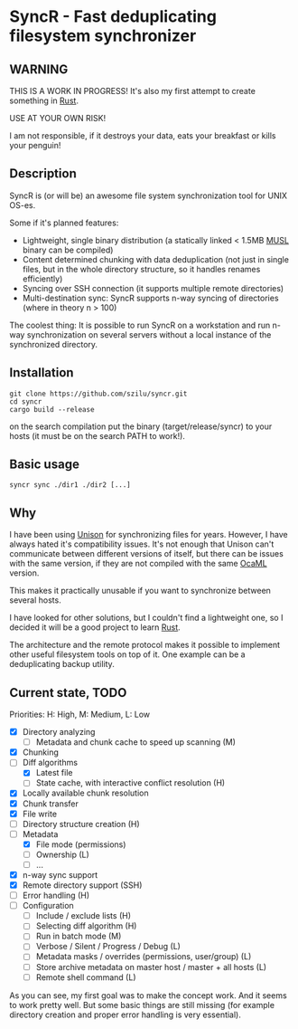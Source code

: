 SyncR - Fast deduplicating filesystem synchronizer
==================================================

WARNING
-------
THIS IS A WORK IN PROGRESS!
It's also my first attempt to create something in [Rust](https://www.rust-lang.org/).

USE AT YOUR OWN RISK!

I am not responsible, if it destroys your data, eats your breakfast or kills your penguin!

Description
-----------
SyncR is (or will be) an awesome file system synchronization tool for UNIX OS-es.

Some if it's planned features:
* Lightweight, single binary distribution (a statically linked < 1.5MB [MUSL](https://musl.libc.org/) binary can be compiled)
* Content determined chunking with data deduplication (not just in single files, but in the whole directory structure, so it handles renames efficiently)
* Syncing over SSH connection (it supports multiple remote directories)
* Multi-destination sync: SyncR supports n-way syncing of directories (where in theory n > 100)

The coolest thing:
It is possible to run SyncR on a workstation and run n-way synchronization on several servers without a local instance of the synchronized directory.

Installation
------------
    git clone https://github.com/szilu/syncr.git
    cd syncr
    cargo build --release

on the search compilation put the binary (target/release/syncr) to your hosts (it must be on the search PATH to work!).

Basic usage
-----------
    syncr sync ./dir1 ./dir2 [...]

Why
---
I have been using [Unison](https://www.cis.upenn.edu/~bcpierce/unison/) for synchronizing files for years. However, I have always hated it's compatibility issues. It's not enough that Unison can't communicate between different versions of itself, but there can be issues with the same version, if they are not compiled with the same [OcaML](https://ocaml.org/) version.

This makes it practically unusable if you want to synchronize between several hosts.

I have looked for other solutions, but I couldn't find a lightweight one, so I decided it will be a good project to learn [Rust](https://www.rust-lang.org/).

The architecture and the remote protocol makes it possible to implement other useful filesystem tools on top of it. One example can be a deduplicating backup utility.

Current state, TODO
-------------------
Priorities: H: High, M: Medium, L: Low

* [x] Directory analyzing
    * [ ] Metadata and chunk cache to speed up scanning (M)
* [x] Chunking
* [ ] Diff algorithms
    * [x] Latest file
    * [ ] State cache, with interactive conflict resolution (H)
* [x] Locally available chunk resolution
* [x] Chunk transfer
* [x] File write
* [ ] Directory structure creation (H)
* [ ] Metadata
    * [x] File mode (permissions)
    * [ ] Ownership (L)
    * [ ] ...
* [x] n-way sync support
* [x] Remote directory support (SSH)
* [ ] Error handling (H)
* [ ] Configuration
    * [ ] Include / exclude lists (H)
    * [ ] Selecting diff algorithm (H)
    * [ ] Run in batch mode (M)
    * [ ] Verbose / Silent / Progress / Debug (L)
    * [ ] Metadata masks / overrides (permissions, user/group) (L)
    * [ ] Store archive metadata on master host / master + all hosts (L)
    * [ ] Remote shell command (L)

As you can see, my first goal was to make the concept work. And it seems to work pretty well. But some basic things are still missing (for example directory creation and proper error handling is very essential).
